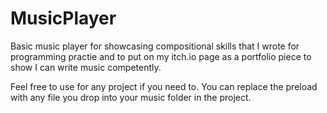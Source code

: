 # MusicPlayer
Basic music player for showcasing compositional skills that I wrote for programming practie and to put on my itch.io page as a portfolio piece to show I can write music competently. 

Feel free to use for any project if you need to. You can replace the preload with any file you drop into your music folder in the project.

